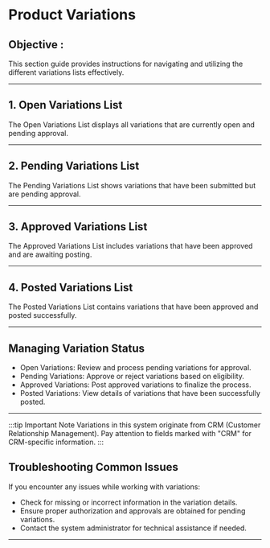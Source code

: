 # Product Variations

<div class="customized-intro-container" id="introduction">
    <h2 class="product-variations"> Objective : </h2>
    <p> 
    This section guide provides instructions for navigating and utilizing the different variations lists effectively.
    </p>
</div>



---

## 1. Open Variations List

The Open Variations List displays all variations that are currently open and pending approval.

---

## 2. Pending Variations List

The Pending Variations List shows variations that have been submitted but are pending approval.

---

## 3. Approved Variations List

The Approved Variations List includes variations that have been approved and are awaiting posting.

---

## 4. Posted Variations List

The Posted Variations List contains variations that have been approved and posted successfully.

---

## Managing Variation Status

- Open Variations: Review and process pending variations for approval.
- Pending Variations: Approve or reject variations based on eligibility.
- Approved Variations: Post approved variations to finalize the process.
- Posted Variations: View details of variations that have been successfully posted.

---

:::tip Important Note
Variations in this system originate from CRM (Customer Relationship Management). Pay attention to fields marked with "CRM" for CRM-specific information.
:::

## Troubleshooting Common Issues

If you encounter any issues while working with variations:
- Check for missing or incorrect information in the variation details.
- Ensure proper authorization and approvals are obtained for pending variations.
- Contact the system administrator for technical assistance if needed.

---
